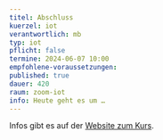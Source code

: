 ```yaml
---
titel: Abschluss
kuerzel: iot
verantwortlich: mb
typ: iot
pflicht: false
termine: 2024-06-07 10:00
empfohlene-voraussetzungen: 
published: true
dauer: 420
raum: zoom-iot
info: Heute geht es um …
---
```


Infos gibt es auf der [Website zum Kurs](https://moxd.io/iot2022).
